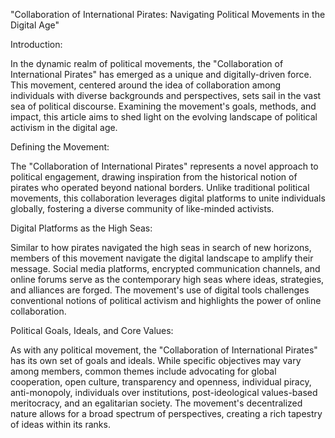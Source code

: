 "Collaboration of International Pirates: Navigating Political Movements in the Digital Age"

Introduction:

In the dynamic realm of political movements, the "Collaboration of International Pirates" has emerged as a unique and digitally-driven force. This movement, centered around the idea of collaboration among individuals with diverse backgrounds and perspectives, sets sail in the vast sea of political discourse. Examining the movement's goals, methods, and impact, this article aims to shed light on the evolving landscape of political activism in the digital age.

Defining the Movement:

The "Collaboration of International Pirates" represents a novel approach to political engagement, drawing inspiration from the historical notion of pirates who operated beyond national borders. Unlike traditional political movements, this collaboration leverages digital platforms to unite individuals globally, fostering a diverse community of like-minded activists.

Digital Platforms as the High Seas:

Similar to how pirates navigated the high seas in search of new horizons, members of this movement navigate the digital landscape to amplify their message. Social media platforms, encrypted communication channels, and online forums serve as the contemporary high seas where ideas, strategies, and alliances are forged. The movement's use of digital tools challenges conventional notions of political activism and highlights the power of online collaboration.

Political Goals, Ideals, and Core Values:

As with any political movement, the "Collaboration of International Pirates" has its own set of goals and ideals. While specific objectives may vary among members, common themes include advocating for global cooperation, open culture, transparency and openness, individual piracy, anti-monopoly, individuals over institutions, post-ideological values-based meritocracy, and an egalitarian society. The movement's decentralized nature allows for a broad spectrum of perspectives, creating a rich tapestry of ideas within its ranks. 
